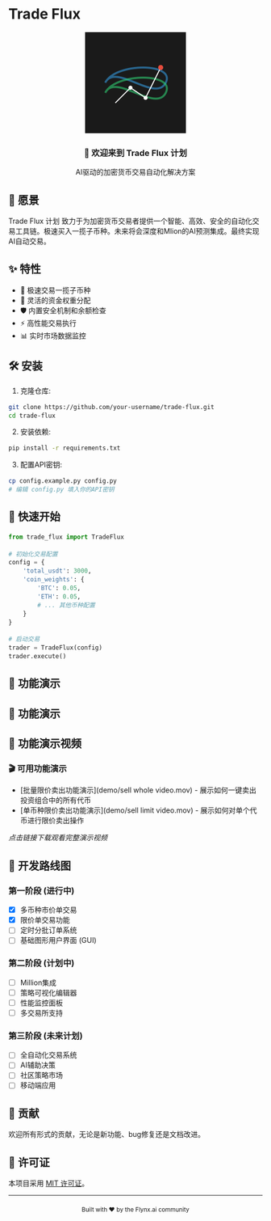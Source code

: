 # Trade Flux

<div align="center">
    <img src="logo.svg" width="200" height="200" alt="Trade Flux Logo"/>
    <h3>🌊 欢迎来到 Trade Flux 计划</h3>
    <p>AI驱动的加密货币交易自动化解决方案</p>
</div>

## 🌟 愿景

Trade Flux 计划 致力于为加密货币交易者提供一个智能、高效、安全的自动化交易工具链。极速买入一揽子币种。未来将会深度和Mlion的AI预测集成。最终实现AI自动交易。

## ✨ 特性

- 🚀 极速交易一揽子币种
- 💼 灵活的资金权重分配
- 🛡️ 内置安全机制和余额检查
- ⚡ 高性能交易执行
- 📊 实时市场数据监控

## 🛠️ 安装

1. 克隆仓库:
```bash
git clone https://github.com/your-username/trade-flux.git
cd trade-flux
```

2. 安装依赖:
```bash
pip install -r requirements.txt
```

3. 配置API密钥:
```bash
cp config.example.py config.py
# 编辑 config.py 填入你的API密钥
```

## 📝 快速开始

```python
from trade_flux import TradeFlux

# 初始化交易配置
config = {
    'total_usdt': 3000,
    'coin_weights': {
        'BTC': 0.05,
        'ETH': 0.05,
        # ... 其他币种配置
    }
}

# 启动交易
trader = TradeFlux(config)
trader.execute()
```
## 💫 功能演示

## 💫 功能演示

## 💫 功能演示视频

### 🎬 可用功能演示
- [批量限价卖出功能演示](demo/sell whole video.mov) - 展示如何一键卖出投资组合中的所有代币
- [单币种限价卖出功能演示](demo/sell limit video.mov) - 展示如何对单个代币进行限价卖出操作

*点击链接下载观看完整演示视频*

## 🚀 开发路线图

### 第一阶段 (进行中)
- [x] 多币种市价单交易
- [x] 限价单交易功能
- [ ] 定时分批订单系统
- [ ] 基础图形用户界面 (GUI)

### 第二阶段 (计划中)
- [ ] Million集成
- [ ] 策略可视化编辑器
- [ ] 性能监控面板
- [ ] 多交易所支持

### 第三阶段 (未来计划)
- [ ] 全自动化交易系统
- [ ] AI辅助决策
- [ ] 社区策略市场
- [ ] 移动端应用

## 🤝 贡献

欢迎所有形式的贡献，无论是新功能、bug修复还是文档改进。

## 📄 许可证

本项目采用 [MIT 许可证](LICENSE)。

---

<div align="center">
    <sub>Built with ❤️ by the Flynx.ai community</sub>
</div>
